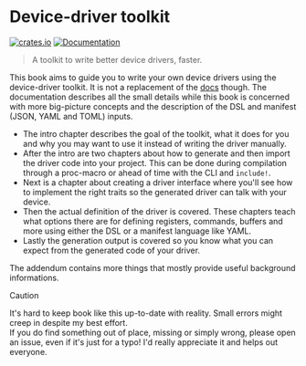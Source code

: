 # Device-driver toolkit
[![crates.io](https://img.shields.io/crates/v/device-driver.svg)](https://crates.io/crates/device-driver) [![Documentation](https://docs.rs/device-driver/badge.svg)](https://docs.rs/device-driver)

> A toolkit to write better device drivers, faster.

This book aims to guide you to write your own device drivers using the device-driver toolkit.
It is not a replacement of the [docs](https://docs.rs/device-driver) though. The documentation describes all the small details while this book is concerned with more big-picture concepts and the description of the DSL and manifest (JSON, YAML and TOML) inputs.

- The intro chapter describes the goal of the toolkit, what it does for you and why you may want to use it instead of writing the driver manually.
- After the intro are two chapters about how to generate and then import the driver code into your project. This can be done during compilation through a proc-macro or ahead of time with the CLI and `include!`.
- Next is a chapter about creating a driver interface where you'll see how to implement the right traits so the generated driver can talk with your device.
- Then the actual definition of the driver is covered. These chapters teach what options there are for defining registers, commands, buffers and more using either the DSL or a manifest language like YAML.
- Lastly the generation output is covered so you know what you can expect from the generated code of your driver.

The addendum contains more things that mostly provide useful background informations.

> [!CAUTION]
> It's hard to keep book like this up-to-date with reality. Small errors might creep in despite my best effort.  
> If you do find something out of place, missing or simply wrong, please open an issue, even if it's just for a typo! I'd really appreciate it and helps out everyone.
